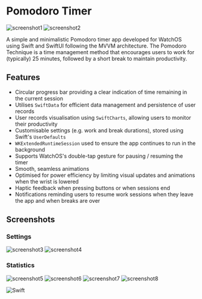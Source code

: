 # Pomodoro Timer

![screenshot1](https://github.com/user-attachments/assets/f0316f3e-0d77-4106-8c68-8f2ac802b9e9)
![screenshot2](https://github.com/user-attachments/assets/0f6ff631-169a-4fba-bf4d-00aef90718c8)

A simple and minimalistic Pomodoro timer app developed for WatchOS using Swift and SwiftUI following the MVVM architecture. The Pomodoro Technique is a time management method that encourages users to work for (typically) 25 minutes, followed by a short break to maintain productivity.

## Features

- Circular progress bar providing a clear indication of time remaining in the current session
- Utilises `SwiftData` for efficient data management and persistence of user records
- User records visualisation using `SwiftCharts`, allowing users to monitor their productivity
- Customisable settings (e.g. work and break durations), stored using Swift's `UserDefaults`
- `WKExtendedRuntimeSession` used to ensure the app continues to run in the background
- Supports WatchOS's double-tap gesture for pausing / resuming the timer
- Smooth, seamless animations
- Optimised for power efficiency by limiting visual updates and animations when the wrist is lowered
- Haptic feedback when pressing buttons or when sessions end
- Notifications reminding users to resume work sessions when they leave the app and when breaks are over

## Screenshots

### Settings
![screenshot3](https://github.com/user-attachments/assets/95263867-fc74-4386-be42-6a5e8dbf4b93)
![screenshot4](https://github.com/user-attachments/assets/2626076e-155a-4ba2-854c-edb58e4d0827)

### Statistics
![screenshot5](https://github.com/user-attachments/assets/d9eb263c-f3e9-47ad-b84a-7ad812b43a30)
![screenshot6](https://github.com/user-attachments/assets/24d3daaf-2381-492d-a6cc-2829c7d9ef42)
![screenshot7](https://github.com/user-attachments/assets/8fd3aef0-a4d7-4842-bf12-2a12a35e3391)
![screenshot8](https://github.com/user-attachments/assets/2f3f3eb9-0d14-4d3a-ae60-c0674d6daa11)

![Swift](https://img.shields.io/badge/swift-F54A2A?style=for-the-badge&logo=swift&logoColor=white)
